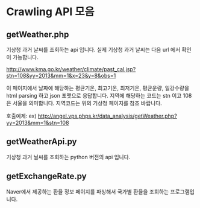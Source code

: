 # Crawling API 모음

## getWeather.php

기상청 과거 날씨를 조회하는 api 입니다.
실제 기상청 과거 날씨는 다음 url 에서 확인이 가능합니다.

http://www.kma.go.kr/weather/climate/past_cal.jsp?stn=108&yy=2013&mm=1&x=23&y=8&obs=1

이 페이지에서 날짜에 해당하는 평균기온, 최고기온, 최저기온, 평균운량, 일강수량을 html parsing 하고 json 포맷으로 응답합니다.
지역에 해당하는 코드는 stn 이고 108은 서울을 의미합니다. 지역코드는 위의 기상청 페이지를 참조 바랍니다.

호출예제:
ex) http://angel.vps.phps.kr/data_analysis/getWeather.php?yy=2013&mm=1&stn=108

## getWeatherApi.py

기상청 과거 닐씨를 조회하는 python 버전의 api 입니다.

## getExchangeRate.py

Naver에서 제공하는 환율 정보 페이지를 파싱해서 국가별 환율을 조회하는 프로그램입니다.


